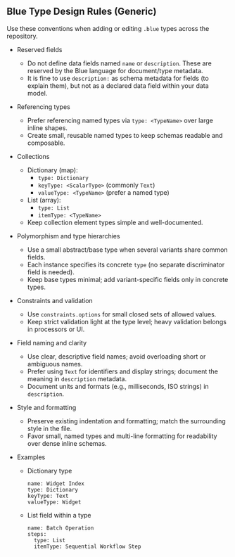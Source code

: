 ## Blue Type Design Rules (Generic)

Use these conventions when adding or editing `.blue` types across the repository.

- Reserved fields
  - Do not define data fields named `name` or `description`. These are reserved by the Blue language for document/type metadata.
  - It is fine to use `description:` as schema metadata for fields (to explain them), but not as a declared data field within your data model.

- Referencing types
  - Prefer referencing named types via `type: <TypeName>` over large inline shapes.
  - Create small, reusable named types to keep schemas readable and composable.

- Collections
  - Dictionary (map):
    - `type: Dictionary`
    - `keyType: <ScalarType>` (commonly `Text`)
    - `valueType: <TypeName>` (prefer a named type)
  - List (array):
    - `type: List`
    - `itemType: <TypeName>`
  - Keep collection element types simple and well-documented.

- Polymorphism and type hierarchies
  - Use a small abstract/base type when several variants share common fields.
  - Each instance specifies its concrete `type` (no separate discriminator field is needed).
  - Keep base types minimal; add variant-specific fields only in concrete types.

- Constraints and validation
  - Use `constraints.options` for small closed sets of allowed values.
  - Keep strict validation light at the type level; heavy validation belongs in processors or UI.

- Field naming and clarity
  - Use clear, descriptive field names; avoid overloading short or ambiguous names.
  - Prefer using `Text` for identifiers and display strings; document the meaning in `description` metadata.
  - Document units and formats (e.g., milliseconds, ISO strings) in `description`.

- Style and formatting
  - Preserve existing indentation and formatting; match the surrounding style in the file.
  - Favor small, named types and multi-line formatting for readability over dense inline schemas.

- Examples
  - Dictionary type
    ```
    name: Widget Index
    type: Dictionary
    keyType: Text
    valueType: Widget
    ```
  - List field within a type
    ```
    name: Batch Operation
    steps:
      type: List
      itemType: Sequential Workflow Step
    ```


